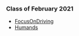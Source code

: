### Class of February 2021

- [FocusOnDriving](https://github.com/SaturdaysAI/Projects/tree/master/Donostia/Donostia2021/focusondriving-main)
- [Humands](https://github.com/SaturdaysAI/Projects/tree/master/Donostia/Donostia2021/HUMANDS-master)
